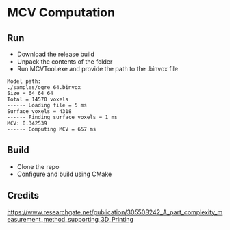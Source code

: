 # MCV Computation
## Run
* Download the release build
* Unpack the contents of the folder
* Run MCVTool.exe and provide the path to the .binvox file
```
Model path:
./samples/ogre_64.binvox
Size = 64 64 64
Total = 14570 voxels
------ Loading file = 5 ms
Surface voxels = 4318
------ Finding surface voxels = 1 ms
MCV: 0.342539
------ Computing MCV = 657 ms
```
## Build
* Clone the repo
* Configure and build using CMake

## Credits
https://www.researchgate.net/publication/305508242_A_part_complexity_measurement_method_supporting_3D_Printing